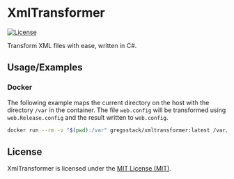 
# XmlTransformer

[![License][license-image]][license-url]  

Transform XML files with ease, written in C#.

## Usage/Examples

### Docker

The following example maps the current directory on the host with the directory `/var` in the container. The file `web.config` will be transformed using `web.Release.config` and the result written to `web.config`.

```bash
docker run --rm -v "$(pwd):/var" gregsstack/xmltransformer:latest /var/web.config /var/web.Release.config /var/web.config
```

## License

XmlTransformer is licensed under the [MIT License (MIT)](LICENSE).

[license-image]: https://img.shields.io/github/license/GregsStack/XmlTransformer.svg?style=flat-square
[license-url]: LICENSE
